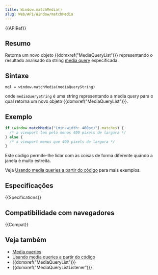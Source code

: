 ```yaml
---
title: Window.matchMedia()
slug: Web/API/Window/matchMedia
---
```


{{APIRef}}

## Resumo

Retorna um novo objeto {{domxref("MediaQueryList")}} representando o resultado analisado da string [media query](/pt-BR/docs/CSS/Media_queries) especificada.

## Sintaxe

```
mql = window.matchMedia(mediaQueryString)
```

onde `mediaQueryString` é uma string representando a media query para o qual retorna um novo objeto {{domxref("MediaQueryList")}}.

## Exemplo

```js
if (window.matchMedia("(min-width: 400px)").matches) {
  /* a viewport tem pelo menos 400 pixels de largura */
} else {
  /* a viewport menos que 400 pixels de largura */
}
```

Este código permite-lhe lidar com as coisas de forma diferente quando a janela é muito estreita.

Veja [Usando media queries a partir do código](/pt-BR/docs/DOM/Using_media_queries_from_code) para mais exemplos.

## Especificações

{{Specifications}}

## Compatibilidade com navegadores

{{Compat}}

## Veja também

- [Media queries](/pt-BR/docs/CSS/Media_queries)
- [Usando media queries a partir do código](/pt-BR/docs/DOM/Using_media_queries_from_code)
- {{domxref("MediaQueryList")}}
- {{domxref("MediaQueryListListener")}}
